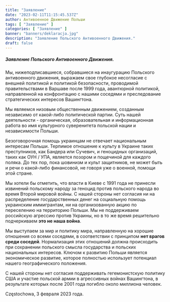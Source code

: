 ```yaml
---
title: "Заявление"
date: "2023-02-11T11:15:45.537Z"
author: Антивоенное Движение Польши
tags: [ "Заявление" ]
categories: [ "Заявление" ]
banner: "banners/deklaracja.jpg"
description: "Заявление Польского Антивоенного Движения."
draft: false
---
```


##### Заявление Польского Антивоенного Движения.


Мы, нижеподписавшиеся, собравшиеся на инаугурацию Польского антивоенного движения, выражаем свое глубокое несогласие с внешней политикой и политикой безопасности, проводимой правительствами в Варшаве после 1999 года, авантюрной политикой, направленной на конфронтацию с нашими соседями и преследование стратегических интересов Вашингтона.


Мы являемся низовым общественным движением, созданным независимо от какой-либо политической партии. Суть нашей деятельности - органическая, образовательная и информационная работа во имя культурного суверенитета польской нации и независимости Польши.


Безоговорочная помощь украинцам не отвечает национальным интересам Польши. Терпимое отношение к культу в Украине таких преступников, как Бандера или Сучевич, и геноцидных организаций, таких как ОУН / УПА, является позором и пощечиной для каждого поляка. До тех пор, пока шовинизм и культ
защитников, не может быть и речи о какой-либо финансовой, не говоря уже о военной, помощи этой стране.


Мы хотели бы отметить, что власти в Киеве с 1991 года не принесли извинений польскому народу за геноцид против польского народа во время Второй мировой войны. С нашей стороны нет согласия ни на распределение государственных денег на социальную помощь украинским иммигрантам, ни на организованную акцию по переселению на территорию Польши. Мы не поддерживаем российскую агрессию против Украины, но в то же время решительно подчеркиваем __это не наша война__.


Мы выступаем за мир и политику мира, направленную на хорошие отношения со всеми соседями, в соответствии с принципом __нет врагов среди соседей__. Нормализация этих отношений должна происходить при сохранении польского смысла государства и польских национальных интересов. Ключом к развитию Польши является экономическое развитие, которое полностью использует потенциал нашего географического положения.


С нашей стороны нет согласия поддерживать гегемонистскую политику США и участие польской армии в агрессивных войнах Вашингтона, в результате которых после 2001 года погибло около миллиона человек.


Częstochowa, 3 февраля 2023 года.